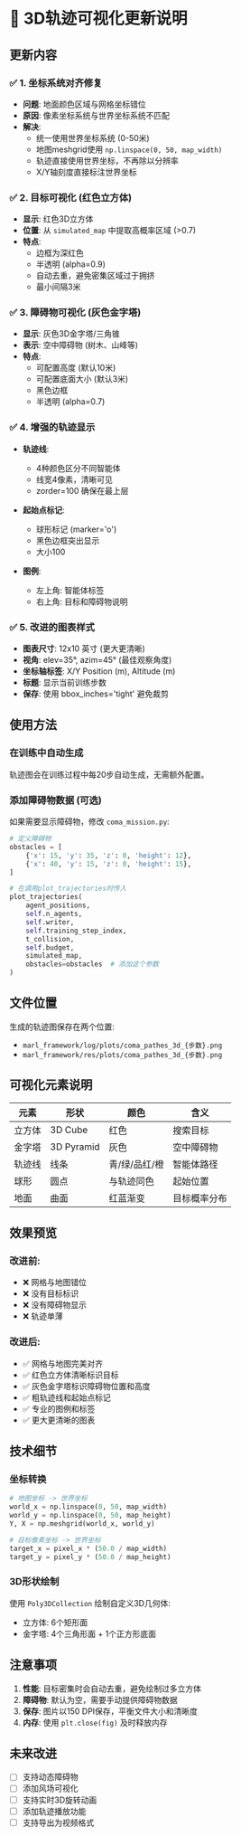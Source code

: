 # 🎨 3D轨迹可视化更新说明

## 更新内容

### ✅ 1. 坐标系统对齐修复
- **问题**: 地面颜色区域与网格坐标错位
- **原因**: 像素坐标系统与世界坐标系统不匹配
- **解决**: 
  - 统一使用世界坐标系统 (0-50米)
  - 地图meshgrid使用 `np.linspace(0, 50, map_width)`
  - 轨迹直接使用世界坐标，不再除以分辨率
  - X/Y轴刻度直接标注世界坐标

### ✅ 2. 目标可视化 (红色立方体)
- **显示**: 红色3D立方体
- **位置**: 从 `simulated_map` 中提取高概率区域 (>0.7)
- **特点**:
  - 边框为深红色
  - 半透明 (alpha=0.9)
  - 自动去重，避免密集区域过于拥挤
  - 最小间隔3米

### ✅ 3. 障碍物可视化 (灰色金字塔)
- **显示**: 灰色3D金字塔/三角锥
- **表示**: 空中障碍物 (树木、山峰等)
- **特点**:
  - 可配置高度 (默认10米)
  - 可配置底面大小 (默认3米)
  - 黑色边框
  - 半透明 (alpha=0.7)

### ✅ 4. 增强的轨迹显示
- **轨迹线**: 
  - 4种颜色区分不同智能体
  - 线宽4像素，清晰可见
  - zorder=100 确保在最上层
  
- **起始点标记**:
  - 球形标记 (marker='o')
  - 黑色边框突出显示
  - 大小100

- **图例**:
  - 左上角: 智能体标签
  - 右上角: 目标和障碍物说明

### ✅ 5. 改进的图表样式
- **图表尺寸**: 12x10 英寸 (更大更清晰)
- **视角**: elev=35°, azim=45° (最佳观察角度)
- **坐标轴标签**: X/Y Position (m), Altitude (m)
- **标题**: 显示当前训练步数
- **保存**: 使用 bbox_inches='tight' 避免裁剪

## 使用方法

### 在训练中自动生成
轨迹图会在训练过程中每20步自动生成，无需额外配置。

### 添加障碍物数据 (可选)
如果需要显示障碍物，修改 `coma_mission.py`:

```python
# 定义障碍物
obstacles = [
    {'x': 15, 'y': 35, 'z': 0, 'height': 12},
    {'x': 40, 'y': 15, 'z': 0, 'height': 15},
]

# 在调用plot_trajectories时传入
plot_trajectories(
    agent_positions,
    self.n_agents,
    self.writer,
    self.training_step_index,
    t_collision,
    self.budget,
    simulated_map,
    obstacles=obstacles  # 添加这个参数
)
```

## 文件位置

生成的轨迹图保存在两个位置:
- `marl_framework/log/plots/coma_pathes_3d_{步数}.png`
- `marl_framework/res/plots/coma_pathes_3d_{步数}.png`

## 可视化元素说明

| 元素 | 形状 | 颜色 | 含义 |
|------|------|------|------|
| 立方体 | 3D Cube | 红色 | 搜索目标 |
| 金字塔 | 3D Pyramid | 灰色 | 空中障碍物 |
| 轨迹线 | 线条 | 青/绿/品红/橙 | 智能体路径 |
| 球形 | 圆点 | 与轨迹同色 | 起始位置 |
| 地面 | 曲面 | 红蓝渐变 | 目标概率分布 |

## 效果预览

### 改进前:
- ❌ 网格与地图错位
- ❌ 没有目标标识
- ❌ 没有障碍物显示
- ❌ 轨迹单薄

### 改进后:
- ✅ 网格与地图完美对齐
- ✅ 红色立方体清晰标识目标
- ✅ 灰色金字塔标识障碍物位置和高度
- ✅ 粗轨迹线和起始点标记
- ✅ 专业的图例和标签
- ✅ 更大更清晰的图表

## 技术细节

### 坐标转换
```python
# 地图坐标 -> 世界坐标
world_x = np.linspace(0, 50, map_width)
world_y = np.linspace(0, 50, map_height)
Y, X = np.meshgrid(world_x, world_y)

# 目标像素坐标 -> 世界坐标
target_x = pixel_x * (50.0 / map_width)
target_y = pixel_y * (50.0 / map_height)
```

### 3D形状绘制
使用 `Poly3DCollection` 绘制自定义3D几何体:
- 立方体: 6个矩形面
- 金字塔: 4个三角形面 + 1个正方形底面

## 注意事项

1. **性能**: 目标密集时会自动去重，避免绘制过多立方体
2. **障碍物**: 默认为空，需要手动提供障碍物数据
3. **保存**: 图片以150 DPI保存，平衡文件大小和清晰度
4. **内存**: 使用 `plt.close(fig)` 及时释放内存

## 未来改进

- [ ] 支持动态障碍物
- [ ] 添加风场可视化
- [ ] 支持实时3D旋转动画
- [ ] 添加轨迹播放功能
- [ ] 支持导出为视频格式
